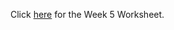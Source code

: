Click <a href="https://drive.google.com/open?id=1UEkemb-2Dr6HD7bvTtwt2A7OouqAqgn1V4icVhbHMSs">here</a> for the Week 5 Worksheet. 